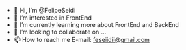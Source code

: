 - 👋 Hi, I’m @FelipeSeidi
- 👀 I’m interested in FrontEnd
- 🌱 I’m currently learning more about FrontEnd and BackEnd
- 💞️ I’m looking to collaborate on ...
- 📫 How to reach me E-mail: feseiidii@gmail.com

<!---
FelipeSeidi/FelipeSeidi is a ✨ special ✨ repository because its `README.md` (this file) appears on your GitHub profile.
You can click the Preview link to take a look at your changes.
--->
